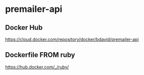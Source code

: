 # premailer-api

## Docker Hub
https://cloud.docker.com/repository/docker/bdavid/premailer-api

## Dockerfile FROM ruby
https://hub.docker.com/_/ruby/
